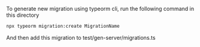To generate new migration using typeorm cli, run the following command in this directory
```bash
npx typeorm migration:create MigrationName
```

And then add this migration to test/gen-server/migrations.ts
